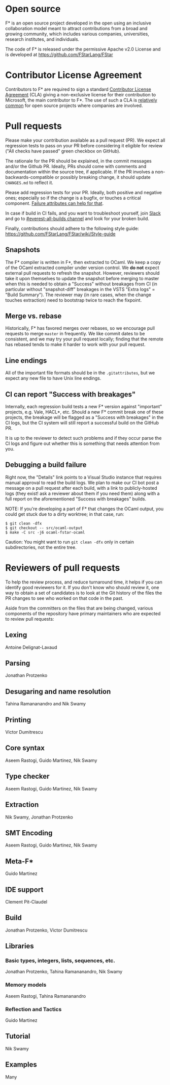 # Open source

F* is an open source project developed in the open using an inclusive
collaboration model meant to attract contributions from a broad and
growing community, which includes various companies, universities,
research institutes, and individuals.

The code of F* is released under the permissive Apache v2.0 License
and is developed at https://github.com/FStarLang/FStar

# Contributor License Agreement

Contributors to F\* are required to sign a standard [Contributor License Agreement]
(CLA) giving a non-exclusive license for their contribution to Microsoft,
the main contributor to F*. The use of such a CLA is [relatively common]
for open source projects where companies are involved.

[Contributor License Agreement]: https://cla.opensource.microsoft.com
[relatively common]: https://en.wikipedia.org/wiki/Contributor_License_Agreement#Users

# Pull requests

Please make your contribution available as a pull request (PR). We expect
all regression tests to pass on your PR before considering it eligible
for review ("All checks have passed" green checkbox on GitHub).

The rationale for the PR should be explained, in the commit messages
and/or the Github PR. Ideally, PRs should come with comments and
documentation within the source tree, if applicable. If the PR
involves a non-backwards-compatible or possibly breaking change,
it should update `CHANGES.md` to reflect it.

Please add regression tests for your PR. Ideally, both positive and negative
ones; especially so if the change is a bugfix, or touches a critical component.
[Failure attributes can help for that](https://github.com/FStarLang/FStar/wiki/Failure-attributes).

In case if build in CI fails, and you want to troubleshoot yourself, join [Slack](https://aka.ms/JoinEverestSlack) and go to [#everest-all-builds channel](https://everestexpedition.slack.com/archives/CD7QT0SES) and look for your broken build.

Finally, contributions should adhere to the following style guide:
https://github.com/FStarLang/FStar/wiki/Style-guide

## Snapshots

The F\* compiler is written in F\*, then extracted to OCaml. We keep a copy
of the OCaml extracted compiler under version control. We **do not** expect external
pull requests to refresh the snapshot. However, reviewers should take it upon
themselves to update the snapshot before merging to master when this is needed
to obtain a "Success" without breakages from CI (in particular without
"snapshot-diff" breakages in the VSTS "Extra logs" = "Build Summary").
The reviewer may (in rare cases, when the change touches extraction)
need to bootstrap twice to reach the fixpoint.

## Merge vs. rebase

Historically, F\* has favored merges over rebases, so we encourage pull requests
to merge `master` in frequently. We like commit dates to be consistent, and we
may try your pull request locally; finding that the remote has rebased tends to
make it harder to work with your pull request.

## Line endings

All of the important file formats should be in the `.gitattributes`, but we
expect any new file to have Unix line endings.

## CI can report "Success with breakages"

Internally, each regression build tests a new F\* version against "important"
projects, e.g. Vale, HACL\*, etc. Should a new F\* commit break one of these
projects, the breakage will be flagged as a "Success with breakages" in the CI
logs, but the CI system will still report a successful build on the GitHub PR.

It is up to the reviewer to detect such problems and if they occur parse the
CI logs and figure out whether this is something that needs attention from you.

## Debugging a build failure

Right now, the "Details" link points to a Visual Studio instance that requires
manual approval to read the build logs. We plan to make our CI bot post a
message on a pull request after each build, with a link to publicly-hosted logs
(they exist! ask a reviewer about them if you need them) along with a full
report on the aforementioned "Success with breakages" builds.

NOTE: If you're developing a part of F\* that changes the OCaml output, you could get stuck due to a dirty worktree; in that case, run:

```
$ git clean -dfx
$ git checkout -- src/ocaml-output
$ make -C src -j6 ocaml-fstar-ocaml
```

Caution: You might want to run `git clean -dfx` only in certain subdirectories, not the entire tree.

# Reviewers of pull requests

To help the review process, and reduce turnaround time, it helps
if you can identify good reviewers for it. If you don't know who
should review it, one way to obtain a set of candidates is to look
at the Git history of the files the PR changes to see who worked on
that code in the past.

Aside from the committers on the files that are being changed, various
components of the repository have primary maintainers who are
expected to review pull requests:

## Lexing

Antoine Delignat-Lavaud

## Parsing

Jonathan Protzenko

## Desugaring and name resolution

Tahina Ramananandro and Nik Swamy

## Printing

Victor Dumitrescu

## Core syntax

Aseem Rastogi, Guido Martinez, Nik Swamy

## Type checker

Aseem Rastogi, Guido Martinez, Nik Swamy

## Extraction

Nik Swamy, Jonathan Protzenko

## SMT Encoding

Aseem Rastogi, Guido Martinez, Nik Swamy

## Meta-F*

Guido Martinez

## IDE support

Clement Pit-Claudel

## Build

Jonathan Protzenko, Victor Dumitrescu

## Libraries

### Basic types, integers, lists, sequences, etc.

Jonathan Protzenko, Tahina Ramananandro, Nik Swamy

### Memory models

Aseem Rastogi, Tahina Ramananandro

### Reflection and Tactics

Guido Martinez

## Tutorial

Nik Swamy

## Examples

Many
